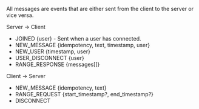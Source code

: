 All messages are events that are either sent from the client to the server or
vice versa.

Server -> Client
- JOINED {user} - Sent when a user has connected.
- NEW_MESSAGE {idempotency, text, timestamp, user}
- NEW_USER {timestamp, user}
- USER_DISCONNECT {user}
- RANGE_RESPONSE {messages[]}

Client -> Server
- NEW_MESSAGE {idempotency, text}
- RANGE_REQUEST {start_timestamp?, end_timestamp?}
- DISCONNECT